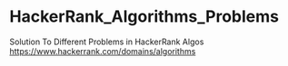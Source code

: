 # HackerRank_Algorithms_Problems
Solution To Different Problems in HackerRank Algos
https://www.hackerrank.com/domains/algorithms
